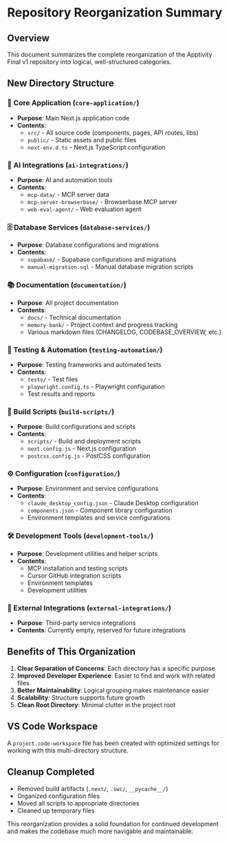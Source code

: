 # Repository Reorganization Summary

## Overview
This document summarizes the complete reorganization of the Apptivity Final v1 repository into logical, well-structured categories.

## New Directory Structure

### 🎯 Core Application (`core-application/`)
- **Purpose**: Main Next.js application code
- **Contents**: 
  - `src/` - All source code (components, pages, API routes, libs)
  - `public/` - Static assets and public files
  - `next-env.d.ts` - Next.js TypeScript configuration

### 🤖 AI Integrations (`ai-integrations/`)
- **Purpose**: AI and automation tools
- **Contents**:
  - `mcp-data/` - MCP server data
  - `mcp-server-browserbase/` - Browserbase MCP server
  - `web-eval-agent/` - Web evaluation agent

### 🗄️ Database Services (`database-services/`)
- **Purpose**: Database configurations and migrations
- **Contents**:
  - `supabase/` - Supabase configurations and migrations
  - `manual-migration.sql` - Manual database migration scripts

### 📚 Documentation (`documentation/`)
- **Purpose**: All project documentation
- **Contents**:
  - `docs/` - Technical documentation
  - `memory-bank/` - Project context and progress tracking
  - Various markdown files (CHANGELOG, CODEBASE_OVERVIEW, etc.)

### 🧪 Testing & Automation (`testing-automation/`)
- **Purpose**: Testing frameworks and automated tests
- **Contents**:
  - `tests/` - Test files
  - `playwright.config.ts` - Playwright configuration
  - Test results and reports

### 🔧 Build Scripts (`build-scripts/`)
- **Purpose**: Build configurations and scripts
- **Contents**:
  - `scripts/` - Build and deployment scripts
  - `next.config.js` - Next.js configuration
  - `postcss.config.js` - PostCSS configuration

### ⚙️ Configuration (`configuration/`)
- **Purpose**: Environment and service configurations
- **Contents**:
  - `claude_desktop_config.json` - Claude Desktop configuration
  - `components.json` - Component library configuration
  - Environment templates and service configurations

### 🛠️ Development Tools (`development-tools/`)
- **Purpose**: Development utilities and helper scripts
- **Contents**:
  - MCP installation and testing scripts
  - Cursor GitHub integration scripts
  - Environment templates
  - Development utilities

### 🔗 External Integrations (`external-integrations/`)
- **Purpose**: Third-party service integrations
- **Contents**: Currently empty, reserved for future integrations

## Benefits of This Organization

1. **Clear Separation of Concerns**: Each directory has a specific purpose
2. **Improved Developer Experience**: Easier to find and work with related files
3. **Better Maintainability**: Logical grouping makes maintenance easier
4. **Scalability**: Structure supports future growth
5. **Clean Root Directory**: Minimal clutter in the project root

## VS Code Workspace
A `project.code-workspace` file has been created with optimized settings for working with this multi-directory structure.

## Cleanup Completed
- Removed build artifacts (`.next/`, `.swc/`, `__pycache__/`)
- Organized configuration files
- Moved all scripts to appropriate directories
- Cleaned up temporary files

This reorganization provides a solid foundation for continued development and makes the codebase much more navigable and maintainable. 